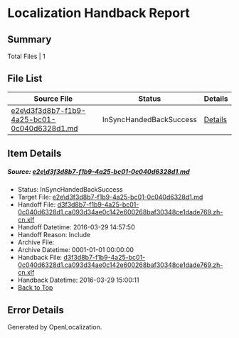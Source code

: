 # <a name='report-top'></a> Localization Handback Report

## Summary
 Total Files | 1

## File List
 Source File | Status | Details 
 ----------- | ------ | ------- 
 [e2e\d3f3d8b7-f1b9-4a25-bc01-0c040d6328d1.md](https://github.com/OpenLocalizationTest/oltest/blob/3aaa156cdac1f96a730357155736f68bb2d51431/e2e/d3f3d8b7-f1b9-4a25-bc01-0c040d6328d1.md) | InSyncHandedBackSuccess | [Details](#9490aba20fea28c04589e4a306a7343dc776cc253)

## Item Details
##### <a name='9490aba20fea28c04589e4a306a7343dc776cc253'></a> Source: [e2e\d3f3d8b7-f1b9-4a25-bc01-0c040d6328d1.md](https://github.com/OpenLocalizationTest/oltest/blob/3aaa156cdac1f96a730357155736f68bb2d51431/e2e/d3f3d8b7-f1b9-4a25-bc01-0c040d6328d1.md)
* Status: InSyncHandedBackSuccess
* Target File: [e2e\d3f3d8b7-f1b9-4a25-bc01-0c040d6328d1.md](https://github.com/OpenLocalizationTestOrg/oltest.zh-cn/blob/a89e0057dd1e5b7b234dfd8e8bcad429995b894e/e2e/d3f3d8b7-f1b9-4a25-bc01-0c040d6328d1.md)
* Handoff File: [d3f3d8b7-f1b9-4a25-bc01-0c040d6328d1.ca093d34ae0c142e600268baf30348ce1dade769.zh-cn.xlf](https://github.com/OpenLocalizationTestOrg/olhandoff-e2e/blob/3bfaa0f25e292e0c258bf03b064437538d14924f/ol-handoff/OpenLocalizationTestOrg/oltest.zh-cn/ci/ht/d3f3d8b7-f1b9-4a25-bc01-0c040d6328d1.ca093d34ae0c142e600268baf30348ce1dade769.zh-cn.xlf)
* Handoff Datetime: 2016-03-29 14:57:50
* Handoff Reason: Include
* Archive File: 
* Archive Datetime: 0001-01-01 00:00:00
* Handback File: [d3f3d8b7-f1b9-4a25-bc01-0c040d6328d1.ca093d34ae0c142e600268baf30348ce1dade769.zh-cn.xlf](https://github.com/OpenLocalizationTestOrg/olhandback-e2e/blob/b049958fd4fc6aca6fd472e6de2f0a446999b1ac/ol-handback/OpenLocalizationTestOrg/oltest.zh-cn/ci/ht/d3f3d8b7-f1b9-4a25-bc01-0c040d6328d1.ca093d34ae0c142e600268baf30348ce1dade769.zh-cn.xlf)
* Handback Datetime: 2016-03-29 15:00:11
* [Back to Top](#report-top)


## Error Details

Generated by OpenLocalization.
